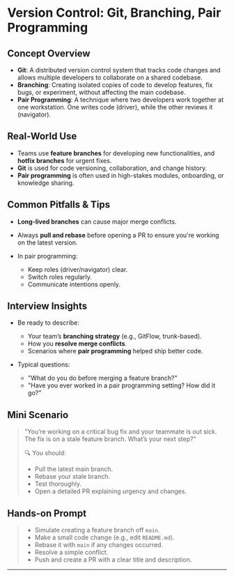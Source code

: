 # Version Control: Git, Branching, Pair Programming

## Concept Overview

* **Git**: A distributed version control system that tracks code changes and allows multiple developers to collaborate on a shared codebase.
* **Branching**: Creating isolated copies of code to develop features, fix bugs, or experiment, without affecting the main codebase.
* **Pair Programming**: A technique where two developers work together at one workstation. One writes code (driver), while the other reviews it (navigator).

## Real-World Use

* Teams use **feature branches** for developing new functionalities, and **hotfix branches** for urgent fixes.
* **Git** is used for code versioning, collaboration, and change history.
* **Pair programming** is often used in high-stakes modules, onboarding, or knowledge sharing.

## Common Pitfalls & Tips

* **Long-lived branches** can cause major merge conflicts.
* Always **pull and rebase** before opening a PR to ensure you're working on the latest version.
* In pair programming:

    * Keep roles (driver/navigator) clear.
    * Switch roles regularly.
    * Communicate intentions openly.

## Interview Insights

* Be ready to describe:

    * Your team’s **branching strategy** (e.g., GitFlow, trunk-based).
    * How you **resolve merge conflicts**.
    * Scenarios where **pair programming** helped ship better code.
* Typical questions:

    * "What do you do before merging a feature branch?"
    * "Have you ever worked in a pair programming setting? How did it go?"

## Mini Scenario

> "You’re working on a critical bug fix and your teammate is out sick. The fix is on a stale feature branch. What’s your next step?"
>
> 🔍 You should:
>
> * Pull the latest main branch.
> * Rebase your stale branch.
> * Test thoroughly.
> * Open a detailed PR explaining urgency and changes.

## Hands-on Prompt

> * Simulate creating a feature branch off `main`.
> * Make a small code change (e.g., edit `README.md`).
> * Rebase it with `main` if any changes occurred.
> * Resolve a simple conflict.
> * Push and create a PR with a clear title and description.

---

